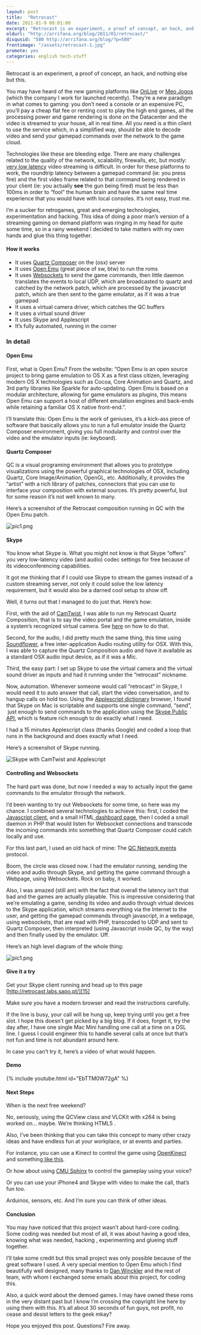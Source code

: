 ```yaml
---
layout: post
title:  "Retrocast"
date: 2011-01-9 00:01:00
excerpt: "Retrocast is an experiment, a proof of concept, an hack, and nothing else but this."
oldurl: "http://arrifana.org/blog/2011/01/retrocast/"
disqusid: "580 http://arrifana.org/blog/?p=580"
frontimage: "/assets/retrocast-1.jpg"
promote: yes
categories: english tech-stuff
---
```


Retrocast is an experiment, a proof of concept, an hack, and nothing else but this.

You may have heard of the new gaming platforms like [OnLive][1] or [Meo Jogos][2] (which the company I work for launched recently). They’re a new paradigm in what comes to gaming: you don’t need a console or an expensive PC, you’ll pay a cheap flat fee or renting cost to play the high end games, all the processing power and game rendering is done on the Datacenter and the video is streamed to your house, all in real time. All you need is a thin client to use the service which, in a simplified way, should be able to decode video and send your gamepad commands over the network to the game cloud.

Technologies like these are bleeding edge. There are many challenges related to the quality of the network, scalability, firewalls, etc, but mostly: [very low latency][3] video streaming is difficult. In order for these platforms to work, the roundtrip latency between a gamepad command (ie: you press fire) and the first video frame related to that command being rendered in your client (ie: you actually **see** the gun being fired) must be less than 100ms in order to “fool” the human brain and have the same real time experience that you would have with local consoles. It’s not easy, trust me.

I’m a sucker for retrogames, great and emerging technologies, experimentation and hacking. This idea of doing a poor man’s version of a streaming gaming on demand platform was ringing in my head for quite some time, so in a rainy weekend I decided to take matters with my own hands and glue this thing together.

#### How it works

 * It uses [Quartz Composer][4] on the (osx) server
 * It uses [Open Emu][5] (great piece of sw, btw) to run the roms
 * It uses [Websockets][6] to send the game commands, then little daemon translates the events to local UDP, which are broadcasted to quartz and catched by the network patch, which are processed by the javascript patch, which are then sent to the game emulator, as if it was a true gamepad
 * It uses a virtual camera driver, which catches the QC buffers
 * It uses a virtual sound driver
 * It uses Skype and Applescript
 * It’s fully automated, running in the corner

### In detail

#### Open Emu

First, what is Open Emu? From the website: “Open Emu is an open source project to bring game emulation to OS X as a first class citizen, leveraging modern OS X technologies such as Cocoa, Core Animation and Quartz, and 3rd party libraries like Sparkle for auto-updating. Open Emu is based on a modular architecture, allowing for game emulators as plugins, this means Open Emu can support a host of different emulation engines and back-ends while retaining a familiar OS X native front-end.”.

I’ll translate this: Open Emu is the work of geniuses, it’s a kick-ass piece of software that basically allows you to run a full emulator inside the Quartz Composer environment, giving you full modularity and control over the video and the emulator inputs (ie: keyboard).

#### Quartz Composer

QC is a visual programing environment that allows you to prototype visualizations using the powerful graphical technologies of OSX, including Quartz, Core Image/Animation, OpenGL, etc. Additionally, it provides the “artist” with a rich library of patches, connectors that you can use to interface your composition with external sources. It’s pretty powerful, but for some reason it’s not well known to many.

Here’s a screenshot of the Retrocast composition running in QC with the Open Emu patch.

![pic1.png](/assets/retrocast-1.jpg "pic1.png")

#### Skype

You know what Skype is. What you might not know is that Skype “offers” you very low-latency video (and audio) codec settings for free because of its videoconferencing capabilities.

It got me thinking that if I could use Skype to stream the games instead of a custom streaming server, not only it could solve the low latency requirement, but it would also be a darned cool setup to show off.

Well, it turns out that I managed to do just that. Here’s how:

First, with the aid of [CamTwist][7], I was able to run my Retrocast Quartz Composition, that is to say the video portal and the game emulation, inside a system’s recognized virtual camera. See [here][8] on how to do that.

Second, for the audio, I did pretty much the same thing, this time using [Soundflower][9], a free inter-application Audio routing utility for OSX. With this, I was able to capture the Quartz Composition audio and have it available as a standard OSX audio input device, as if it was a Mic.

Third, the easy part: I set up Skype to use the virtual camera and the virtual sound driver as inputs and had it running under the “retrocast” nickname.

Now, automation. Whenever someone would call “retrocast” in Skype, I would need it to auto answer that call, start the video conversation, and to hangup calls on hold too. Using the [Applescript dictionary][10] browser, I found that Skype on Mac is scriptable and supports one single command, “send”,  just enough to send commands to the application using the [Skype Public API][11], which is feature rich enough to do exactly what I need.

I had a 15 minutes Applescript class (thanks Google) and coded a loop that runs in the background and does exactly what I need.

Here’s a screenshot of Skype running.

![Skype with CamTwist and Applescript](/assets/retrocast-2.jpg "Skype with CamTwist and Applescript")

#### Controlling and Websockets

The hard part was done, but now I needed a way to actually input the game commands to the emulator through the network.

I’d been wanting to try out Websockets for some time, so here was my chance. I combined several technologies to achieve this: first, I coded the [Javascript client][12], and a small HTML[ dashboard page][13], then I coded a small daemon in PHP that would listen for Websocket connections and transcode the incoming commands into something that Quartz Composer could catch locally and use.

For this last part, I used an old hack of mine: The [QC Network events][14] protocol.

Boom, the circle was closed now. I had the emulator running, sending the video and audio through Skype, and getting the game command through a Webpage, using Websockets. Rock on baby, it worked.

Also, I was amazed (still am) with the fact that overall the latency isn’t that bad and the games are actually playable. This is impressive considering that we’re emulating a game, sending its video and audio through virtual devices to the Skype application, which streams everything via the Internet to the user, and getting the gamepad commands through javascript, in a webpage, using websockets, that are read with PHP, transcoded to UDP and sent to Quartz Composer, then interpreted (using Javascript inside QC, by the way) and then finally used by the emulator. Uff.

Here’s an high level diagram of the whole thing:

![pic1.png](/assets/retrocast-3.jpg "pic1.png")

#### Give it a try

Get your Skype client running and head up to this page [http://retrocast.labs.sapo.pt/][15]

Make sure you have a modern browser and read the instructions carefully.

If the line is busy, your call will be hung up, keep trying until you get a free slot. I hope this doesn’t get picked by a big blog. If it does, forget it, try the day after, I have one single Mac Mini handling one call at a time on a DSL line. I guess I could engineer this to handle several calls at once but that’s not fun and time is not abundant around here.

In case you can’t try it, here’s a video of what would happen.

#### Demo

{% include youtube.html id="EbTTM0W72gA" %}

#### Next Steps

When is the next free weekend?

No, seriously, using the QCView class and VLCKit with x264 is being worked on… maybe. We’re thinking HTML5 .

Also, I’ve been thinking that you can take this concept to many other crazy ideas and have endless fun at your workplace, or at events and parties.

For instance, you can use a Kinect to control the game using [OpenKinect][16] and something[ like this][17].

Or how about using [CMU Sphinx][18] to control the gameplay using your voice?

Or you can use your iPhone4 and Skype with video to make the call, that’s fun too.

Arduinos, sensors, etc. And I’m sure you can think of other ideas.

#### Conclusion

You may have noticed that this project wasn’t about hard-core coding. Some coding was needed but most of all, it was about having a good idea, knowing what was needed, hacking , experimenting and glueing stuff together.

I’ll take some credit but this small project was only possible because of the great software I used. A very special mention to Open Emu which I find beautifully well designed, many thanks to [Dan Winckler][19] and the rest of team, with whom I exchanged some emails about this project, for coding this.

Also, a quick word about the demoed games. I may have owned these roms in the very distant past but I know I’m crossing the copyright line here by using them with this. It’s all about 30 seconds of fun guys, not profit, no cease and desist letters to the geek mkay?

Hope you enjoyed this post. Questions? Fire away.


[1]: http://www.onlive.com/
[2]: http://jogos.meo.pt/
[3]: http://x264dev.multimedia.cx/archives/249
[4]: http://developer.apple.com/graphicsimaging/quartz/quartzcomposer.html
[5]: http://openemu.org/
[6]: http://en.wikipedia.org/wiki/WebSockets
[7]: http://allocinit.com/index.php?title=CamTwist
[8]: http://allocinit.com/index.php?title=CamTwist.QCInstructions
[9]: http://cycling74.com/products/soundflower/
[10]: http://developer.apple.com/library/mac//AppleScript/Conceptual/AppleScriptX/Concepts/work_with_as.html%23//apple_ref/doc/uid/TP40001568-1153006
[11]: http://developer.skype.com/accessories
[12]: http://retrocast.labs.sapo.pt/retrocast.js
[13]: http://retrocast.labs.sapo.pt/
[14]: http://arrifana.org/blog/2007/11/leopards-quartz-composer-and-network-events/
[15]: http://retrocast.labs.sapo.pt/
[16]: http://openkinect.org/wiki/Main_Page
[17]: https://github.com/stoulouse/Quartz-Composer-Open-Kinect-Plugin
[18]: http://cmusphinx.sourceforge.net/
[19]: http://danwinckler.com/
